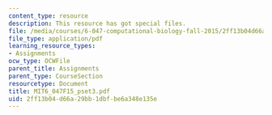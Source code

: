 ```yaml
---
content_type: resource
description: This resource has got special files.
file: /media/courses/6-047-computational-biology-fall-2015/2ff13b04d66a29bb1dbfbe6a348e135e_MIT6_047F15_pset3.pdf
file_type: application/pdf
learning_resource_types:
- Assignments
ocw_type: OCWFile
parent_title: Assignments
parent_type: CourseSection
resourcetype: Document
title: MIT6_047F15_pset3.pdf
uid: 2ff13b04-d66a-29bb-1dbf-be6a348e135e
---
```

